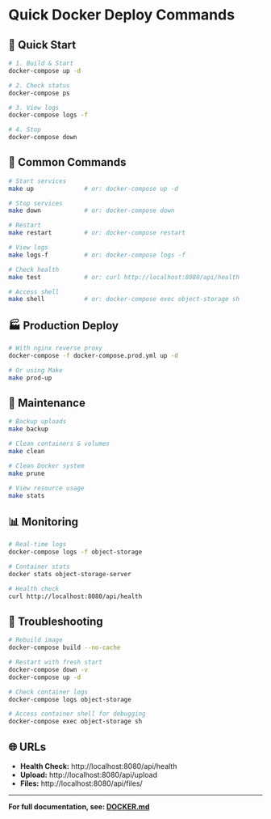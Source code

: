 # Quick Docker Deploy Commands

## 🚀 Quick Start

```bash
# 1. Build & Start
docker-compose up -d

# 2. Check status
docker-compose ps

# 3. View logs
docker-compose logs -f

# 4. Stop
docker-compose down
```

## 📝 Common Commands

```bash
# Start services
make up              # or: docker-compose up -d

# Stop services
make down            # or: docker-compose down

# Restart
make restart         # or: docker-compose restart

# View logs
make logs-f          # or: docker-compose logs -f

# Check health
make test            # or: curl http://localhost:8080/api/health

# Access shell
make shell           # or: docker-compose exec object-storage sh
```

## 🏭 Production Deploy

```bash
# With nginx reverse proxy
docker-compose -f docker-compose.prod.yml up -d

# Or using Make
make prod-up
```

## 🔧 Maintenance

```bash
# Backup uploads
make backup

# Clean containers & volumes
make clean

# Clean Docker system
make prune

# View resource usage
make stats
```

## 📊 Monitoring

```bash
# Real-time logs
docker-compose logs -f object-storage

# Container stats
docker stats object-storage-server

# Health check
curl http://localhost:8080/api/health
```

## 🐛 Troubleshooting

```bash
# Rebuild image
docker-compose build --no-cache

# Restart with fresh start
docker-compose down -v
docker-compose up -d

# Check container logs
docker-compose logs object-storage

# Access container shell for debugging
docker-compose exec object-storage sh
```

## 🌐 URLs

- **Health Check:** http://localhost:8080/api/health
- **Upload:** http://localhost:8080/api/upload
- **Files:** http://localhost:8080/api/files/

---

**For full documentation, see: [DOCKER.md](DOCKER.md)**
